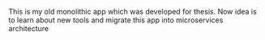 This is my old monolithic app which was developed for thesis. Now idea is to learn about new tools and migrate this app into microservices architecture
